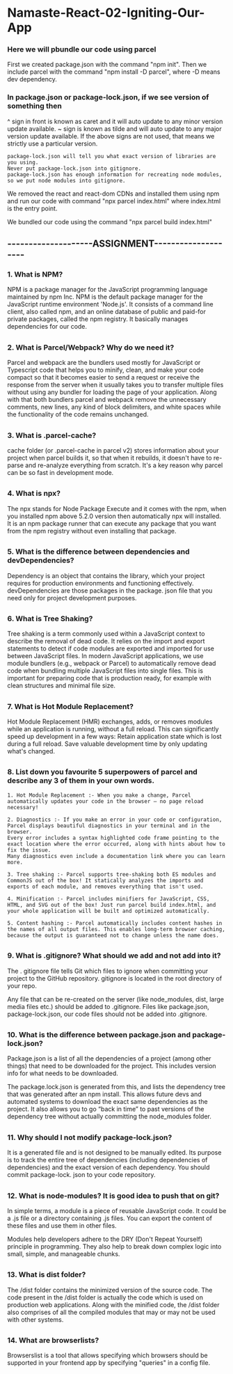 # Namaste-React-02-Igniting-Our-App

### Here we will pbundle our code using parcel

First we created package.json with the command "npm init".
Then we include parcel with the command "npm install -D parcel", where -D means dev dependency.

### In package.json or package-lock.json, if we see version of something then

^ sign in front is known as caret and it will auto update to any minor version update available.
~ sign is known as tilde and will auto update to any major version update available.
If the above signs are not used, that means we strictly use a particular version.

```
package-lock.json will tell you what exact version of libraries are you using.
Never put package-lock.json into gitignore.
package-lock.json has enough information for recreating node modules, so we put node modules into gitignore.
```

We removed the react and react-dom CDNs and installed them using npm and run our code with command "npx parcel index.html" where index.html is the entry point.

We bundled our code using the command "npx parcel build index.html"

## --------------------ASSIGNMENT--------------------

### 1. What is NPM?

NPM is a package manager for the JavaScript programming language maintained by npm Inc. NPM is the default package manager for the JavaScript runtime environment 'Node.js'. It consists of a command line client, also called npm, and an online database of public and paid-for private packages, called the npm registry. It basically manages dependencies for our code.

##

### 2. What is Parcel/Webpack? Why do we need it?

Parcel and webpack are the bundlers used mostly for JavaScript or Typescript code that helps you to minify, clean, and make your code compact so that it becomes easier to send a request or receive the response from the server when it usually takes you to transfer multiple files without using any bundler for loading the page of your application.
Along with that both bundlers parcel and webpack remove the unnecessary comments, new lines, any kind of block delimiters, and white spaces while the functionality of the code remains unchanged.

##

### 3. What is .parcel-cache?

cache folder (or .parcel-cache in parcel v2) stores information about your project when parcel builds it, so that when it rebuilds, it doesn't have to re-parse and re-analyze everything from scratch. It's a key reason why parcel can be so fast in development mode.

##

### 4. What is npx?

The npx stands for Node Package Execute and it comes with the npm, when you installed npm above 5.2.0 version then automatically npx will installed. It is an npm package runner that can execute any package that you want from the npm registry without even installing that package.

##

### 5. What is the difference between dependencies and devDependencies?

Dependency is an object that contains the library, which your project requires for production environments and functioning effectively.
devDependencies are those packages in the package. json file that you need only for project development purposes.

##

### 6. What is Tree Shaking?

Tree shaking is a term commonly used within a JavaScript context to describe the removal of dead code.
It relies on the import and export statements to detect if code modules are exported and imported for use between JavaScript files.
In modern JavaScript applications, we use module bundlers (e.g., webpack or Parcel) to automatically remove dead code when bundling multiple JavaScript files into single files. This is important for preparing code that is production ready, for example with clean structures and minimal file size.

##

### 7. What is Hot Module Replacement?

Hot Module Replacement (HMR) exchanges, adds, or removes modules while an application is running, without a full reload. This can significantly speed up development in a few ways: Retain application state which is lost during a full reload. Save valuable development time by only updating what's changed.

##

### 8. List down you favourite 5 superpowers of parcel and describe any 3 of them in your own words.

```
1. Hot Module Replacement :- When you make a change, Parcel automatically updates your code in the browser – no page reload necessary!

2. Diagnostics :- If you make an error in your code or configuration, Parcel displays beautiful diagnostics in your terminal and in the browser.
Every error includes a syntax highlighted code frame pointing to the exact location where the error occurred, along with hints about how to fix the issue.
Many diagnostics even include a documentation link where you can learn more.

3. Tree shaking :- Parcel supports tree-shaking both ES modules and CommonJS out of the box! It statically analyzes the imports and exports of each module, and removes everything that isn't used.

4. Minification :- Parcel includes minifiers for JavaScript, CSS, HTML, and SVG out of the box! Just run parcel build index.html, and your whole application will be built and optimized automatically.

5. Content hashing :- Parcel automatically includes content hashes in the names of all output files. This enables long-term browser caching, because the output is guaranteed not to change unless the name does.
```

##

### 9. What is .gitignore? What should we add and not add into it?

The . gitignore file tells Git which files to ignore when committing your project to the GitHub repository. gitignore is located in the root directory of your repo.

Any file that can be re-created on the server (like node_modules, dist, large media files etc.) should be added to .gitignore.
Files like package.json, package-lock.json, our code files should not be added into .gitignore.

##

### 10. What is the difference between package.json and package-lock.json?

Package.json is a list of all the dependencies of a project (among other things) that need to be downloaded for the project. This includes version info for what needs to be downloaded.

The package.lock.json is generated from this, and lists the dependency tree that was generated after an npm install. This allows future devs and automated systems to download the exact same dependencies as the project. It also allows you to go “back in time” to past versions of the dependency tree without actually committing the node_modules folder.

##

### 11. Why should I not modify package-lock.json?

It is a generated file and is not designed to be manually edited. Its purpose is to track the entire tree of dependencies (including dependencies of dependencies) and the exact version of each dependency. You should commit package-lock. json to your code repository.

##

### 12. What is node-modules? It is good idea to push that on git?

In simple terms, a module is a piece of reusable JavaScript code. It could be a .js file or a directory containing .js files. You can export the content of these files and use them in other files.

Modules help developers adhere to the DRY (Don't Repeat Yourself) principle in programming. They also help to break down complex logic into small, simple, and manageable chunks.

##

### 13. What is dist folder?

The /dist folder contains the minimized version of the source code. The code present in the /dist folder is actually the code which is used on production web applications. Along with the minified code, the /dist folder also comprises of all the compiled modules that may or may not be used with other systems.

##

### 14. What are browserlists?

Browserslist is a tool that allows specifying which browsers should be supported in your frontend app by specifying "queries" in a config file.
